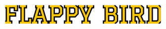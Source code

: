 <h1 align="center"><img src="https://github.com/DanielFariias/Flappy-Bird/blob/main/_docs/logo.png"></h1>
